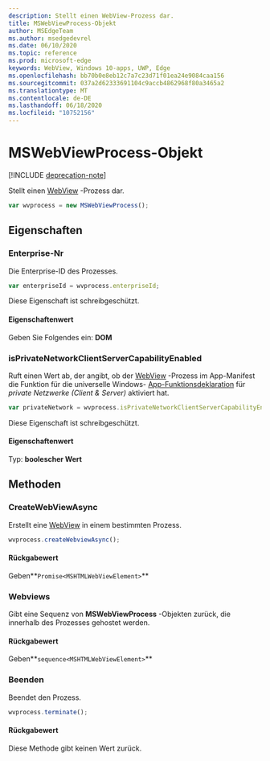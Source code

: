 ```yaml
---
description: Stellt einen WebView-Prozess dar.
title: MSWebViewProcess-Objekt
author: MSEdgeTeam
ms.author: msedgedevrel
ms.date: 06/10/2020
ms.topic: reference
ms.prod: microsoft-edge
keywords: WebView, Windows 10-apps, UWP, Edge
ms.openlocfilehash: bb70b0e8eb12c7a7c23d71f01ea24e9084caa156
ms.sourcegitcommit: 037a2d62333691104c9accb4862968f80a3465a2
ms.translationtype: MT
ms.contentlocale: de-DE
ms.lasthandoff: 06/18/2020
ms.locfileid: "10752156"
---
```

# MSWebViewProcess-Objekt  

[!INCLUDE [deprecation-note](../includes/deprecation-note.md)]  

Stellt einen [WebView](../webview.md) -Prozess dar.  

```javascript
var wvprocess = new MSWebViewProcess();
```  

## Eigenschaften  

### Enterprise-Nr  

Die Enterprise-ID des Prozesses.  

```js
var enterpriseId = wvprocess.enterpriseId;
```  

Diese Eigenschaft ist schreibgeschützt.  

#### Eigenschaftenwert  

Geben Sie Folgendes ein: **DOM**  

### isPrivateNetworkClientServerCapabilityEnabled  

Ruft einen Wert ab, der angibt, ob der [WebView](../webview.md) -Prozess im App-Manifest die Funktion für die universelle Windows- [App-Funktionsdeklaration](/windows/uwp/packaging/app-capability-declarations) für *private Netzwerke (Client & Server)* aktiviert hat.  

```javascript
var privateNetwork = wvprocess.isPrivateNetworkClientServerCapabilityEnabled;
```  

Diese Eigenschaft ist schreibgeschützt.  

#### Eigenschaftenwert  

Typ: **boolescher Wert**  

## Methoden  

### CreateWebViewAsync  

Erstellt eine [WebView](../webview.md) in einem bestimmten Prozess.  

```javascript
wvprocess.createWebviewAsync();
```  

#### Rückgabewert  

Geben**`Promise<MSHTMLWebViewElement>`**  

### Webviews  

Gibt eine Sequenz von **MSWebViewProcess** -Objekten zurück, die innerhalb des Prozesses gehostet werden.  

#### Rückgabewert  

Geben**`sequence<MSHTMLWebViewElement>`**  

### Beenden  

Beendet den Prozess.  

```javascript
wvprocess.terminate();
```  

#### Rückgabewert  

Diese Methode gibt keinen Wert zurück.  
